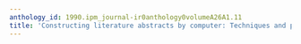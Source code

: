```yaml
---
anthology_id: 1990.ipm_journal-ir0anthology0volumeA26A1.11
title: 'Constructing literature abstracts by computer: Techniques and prospects'
---
```

